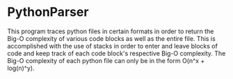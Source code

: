 # PythonParser
This program traces python files in certain formats in order to return the Big-O complexity of various code blocks as well as the entire file.
This is accomplished with the use of stacks in order to enter and leave blocks of code and keep track of each code block's respective Big-O complexity.
The Big-O complexity of each python file can only be in the form O(n^x + log(n)^y).
